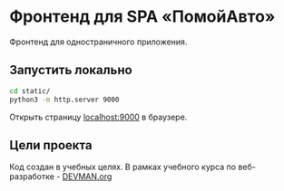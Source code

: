 # Фронтенд для SPA «ПомойАвто»

Фронтенд для одностраничного приложения.

## Запустить локально

```bash
cd static/
python3 -m http.server 9000
```

Открыть страницу [localhost:9000](http://localhost:9000) в браузере.

## Цели проекта

Код создан в учебных целях. В рамках учебного курса по веб-разработке - [DEVMAN.org](https://devman.org)
